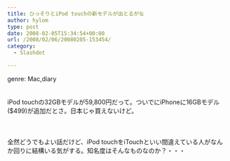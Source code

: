 ```yaml
---
title: ひっそりとiPod touchの新モデルが出とるがな
author: hylom
type: post
date: 2008-02-05T15:34:54+00:00
url: /2008/02/06/20080205-153454/
category:
  - Slashdot

---
```

genre: Mac&#44;diary  
</br>   
iPod touchの32GBモデルが59&#44;800円だって。ついでにiPhoneに16GBモデル($499)が追加だとさ。日本じゃ買えないけど。</br>  
</br>   
全然どうでもよい話だけど、iPod touchをiTouchといい間違えている人がなんか回りに結構いる気がする。知名度はそんなものなのか？・・・</br>
